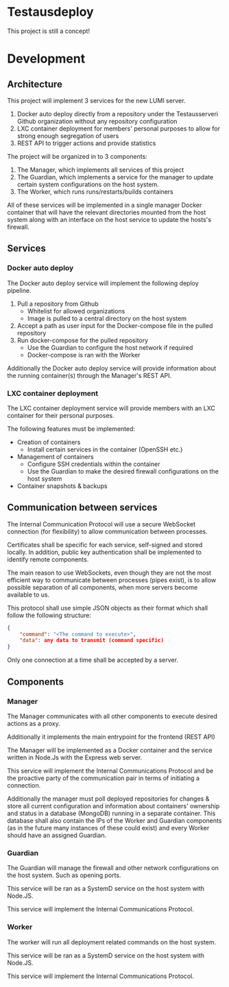 # Testausdeploy
This project is still a concept!

# Development

## Architecture
This project will implement 3 services for the new LUMI server.
1. Docker auto deploy directly from a repository under the Testausserveri Github organization without any repository configuration
2. LXC container deployment for members' personal purposes to allow for strong enough segregation of users
3. REST API to trigger actions and provide statistics

The project will be organized in to 3 components:
1. The Manager, which implements all services of this project
2. The Guardian, which implements a service for the manager to update certain system configurations on the host system.
3. The Worker, which runs runs/restarts/builds containers

All of these services will be implemented in a single manager Docker container that will have the relevant directories mounted from the host system along with an interface on the host service to update the hosts's firewall.

## Services

### Docker auto deploy
The Docker auto deploy service will implement the following deploy pipeline.
1. Pull a repository from Github
    - Whitelist for allowed organizations
    - Image is pulled to a central directory on the host system
2. Accept a path as user input for the Docker-compose file in the pulled repository
3. Run docker-compose for the pulled repository
    - Use the Guardian to configure the host network if required
    - Docker-compose is ran with the Worker

Additionally the Docker auto deploy service will provide information about the running container(s) through the Manager's REST API.

### LXC container deployment
The LXC container deployment service will provide members with an LXC container for their personal purposes.

The following features must be implemented:
- Creation of containers
    - Install certain services in the container (OpenSSH etc.)
- Management of containers
    - Configure SSH credentials within the container
    - Use the Guardian to make the desired firewall configurations on the host system
- Container snapshots & backups

## Communication between services
The Internal Communication Protocol will use a secure WebSocket connection (for flexibility) to allow communication between processes.

Certificates shall be specific for each service, self-signed and stored locally. In addition, public key authentication shall be implemented to identify remote components.

The main reason to use WebSockets, even though they are not the most efficient way to communicate between processes (pipes exist), is to allow possible separation of all components, when more servers become available to us.

This protocol shall use simple JSON objects as their format which shall follow the following structure:

```json
{
    "command": "<The command to execute>",
    "data": any data to transmit (command specific)
}
```

Only one connection at a time shall be accepted by a server.

## Components

### Manager
The Manager communicates with all other components to execute desired actions as a proxy.

Additionally it implements the main entrypoint for the frontend (REST API)

The Manager will be implemented as a Docker container and the service written in Node.Js with the Express web server.

This service will implement the Internal Communications Protocol and be the proactive party of the communication pair in terms of initiating a connection.

Additionally the manager must poll deployed repositories for changes & store all current configuration and information about containers' ownership and status in a database (MongoDB) running in a separate container. This database shall also contain the IPs of the Worker and Guardian components (as in the future many instances of these could exist) and every Worker should have an assigned Guardian.

### Guardian
The Guardian will manage the firewall and other network configurations on the host system. Such as opening ports.

This service will be ran as a SystemD service on the host system with Node.JS.

This service will implement the Internal Communications Protocol.

### Worker
The worker will run all deployment related commands on the host system.

This service will be ran as a SystemD service on the host system with Node.JS.

This service will implement the Internal Communications Protocol.